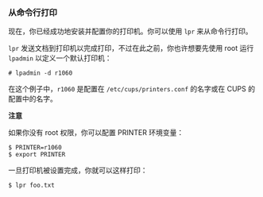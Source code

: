 ### 从命令行打印

现在，你已经成功地安装并配置你的打印机。你可以使用 `lpr` 来从命令行打印。

`lpr` 发送文档到打印机以完成打印，不过在此之前，你也许想要先使用 root 运行 `lpadmin` 以定义一个默认打印机：

```
# lpadmin -d r1060
```

在这个例子中，`r1060` 是配置在 `/etc/cups/printers.conf` 的名字或在 CUPS 的配置中的名字。

**注意**

如果你没有 root 权限，你可以配置 PRINTER 环境变量：

```
$ PRINTER=r1060
$ export PRINTER
```

一旦打印机被设置完成，你就可以这样打印：

```
$ lpr foo.txt
```
